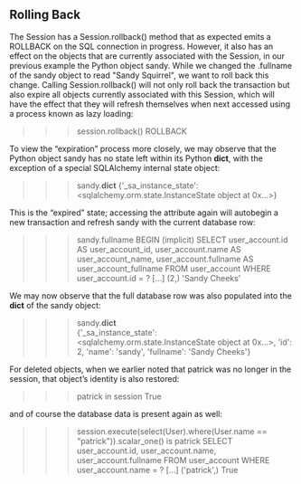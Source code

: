 ## Rolling Back
The Session has a Session.rollback() method that as expected emits a ROLLBACK on the SQL connection in progress. However, it also has an effect on the objects that are currently associated with the Session, in our previous example the Python object sandy. While we changed the .fullname of the sandy object to read "Sandy Squirrel", we want to roll back this change. Calling Session.rollback() will not only roll back the transaction but also expire all objects currently associated with this Session, which will have the effect that they will refresh themselves when next accessed using a process known as lazy loading:

>>> session.rollback()
ROLLBACK

To view the “expiration” process more closely, we may observe that the Python object sandy has no state left within its Python __dict__, with the exception of a special SQLAlchemy internal state object:

>>> sandy.__dict__
{'_sa_instance_state': <sqlalchemy.orm.state.InstanceState object at 0x...>}

This is the “expired” state; accessing the attribute again will autobegin a new transaction and refresh sandy with the current database row:

>>> sandy.fullname
BEGIN (implicit)
SELECT user_account.id AS user_account_id, user_account.name AS user_account_name,
user_account.fullname AS user_account_fullname
FROM user_account
WHERE user_account.id = ?
[...] (2,)
'Sandy Cheeks'

We may now observe that the full database row was also populated into the __dict__ of the sandy object:

>>> sandy.__dict__  
{'_sa_instance_state': <sqlalchemy.orm.state.InstanceState object at 0x...>,
 'id': 2, 'name': 'sandy', 'fullname': 'Sandy Cheeks'}

For deleted objects, when we earlier noted that patrick was no longer in the session, that object’s identity is also restored:

>>> patrick in session
True

and of course the database data is present again as well:

>>> session.execute(select(User).where(User.name == "patrick")).scalar_one() is patrick
SELECT user_account.id, user_account.name, user_account.fullname
FROM user_account
WHERE user_account.name = ?
[...] ('patrick',)
True